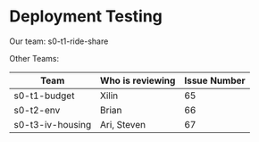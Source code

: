 # Deployment Testing
    
Our team: s0-t1-ride-share

Other Teams:
  
| Team                     | Who is reviewing | Issue Number |
|--------------------------|------------------|--------------|
| s0-t1-budget             | Xilin            |   65         |
| s0-t2-env                | Brian            |   66         |
| s0-t3-iv-housing         | Ari, Steven      |   67         |
